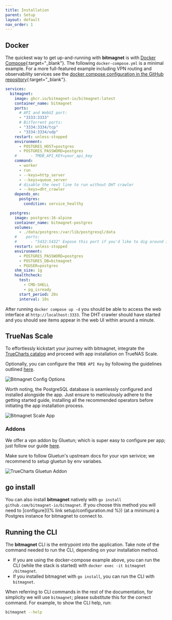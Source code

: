 ```yaml
---
title: Installation
parent: Setup
layout: default
nav_order: 1
---
```


## Docker

The quickest way to get up-and-running with **bitmagnet** is with [Docker Compose](https://docs.docker.com/compose/){:target="\_blank"}. The following `docker-compose.yml` is a minimal example. For a more full-featured example including VPN routing and observability services see the [docker compose configuration in the GitHub repository](https://github.com/bitmagnet-io/bitmagnet/blob/main/docker-compose.yml){:target="\_blank"}.

```yml
services:
  bitmagnet:
    image: ghcr.io/bitmagnet-io/bitmagnet:latest
    container_name: bitmagnet
    ports:
      # API and WebUI port:
      - "3333:3333"
      # BitTorrent ports:
      - "3334:3334/tcp"
      - "3334:3334/udp"
    restart: unless-stopped
    environment:
      - POSTGRES_HOST=postgres
      - POSTGRES_PASSWORD=postgres
    #      - TMDB_API_KEY=your_api_key
    command:
      - worker
      - run
      - --keys=http_server
      - --keys=queue_server
      # disable the next line to run without DHT crawler
      - --keys=dht_crawler
    depends_on:
      postgres:
        condition: service_healthy

  postgres:
    image: postgres:16-alpine
    container_name: bitmagnet-postgres
    volumes:
      - ./data/postgres:/var/lib/postgresql/data
    #    ports:
    #      - "5432:5432" Expose this port if you'd like to dig around in the database
    restart: unless-stopped
    environment:
      - POSTGRES_PASSWORD=postgres
      - POSTGRES_DB=bitmagnet
      - PGUSER=postgres
    shm_size: 1g
    healthcheck:
      test:
        - CMD-SHELL
        - pg_isready
      start_period: 20s
      interval: 10s
```

After running `docker compose up -d` you should be able to access the web interface at `http://localhost:3333`. The DHT crawler should have started and you should see items appear in the web UI within around a minute.

## TrueNas Scale

To effortlessly kickstart your journey with bitmagnet, integrate the [TrueCharts catalog](https://truecharts.org/manual/SCALE/guides/getting-started#adding-truecharts) and proceed with app installation on TrueNAS Scale.

Optionally, you can configure the `TMDB API Key` by following the guidelines outlined [here](configuration.md#obtaining-a-tmdb-api-key).

![Bitmagnet Config Options](/assets/images/bitmagnent-scale-app-config.png)

Worth noting, the PostgreSQL database is seamlessly configured and installed alongside the app. Just ensure to meticulously adhere to the getting started guide, installing all the recommended operators before initiating the app installation process.

![Bitmagnet Scale App](/assets/images/bitmagnet-scale-app.png)

### Addons

We offer a vpn addon by Gluetun; which is super easy to configure per app; just follow our guide [here](https://truecharts.org/manual/SCALE/guides/vpn-setup).

Make sure to follow Gluetun's upstream docs for your vpn serivice; we recommend to setup gluetun by env variabes.

![TrueCharts Gluetun Addon](/assets/images/truechart-gluetun-addon.png)

## go install

You can also install **bitmagnet** natively with `go install github.com/bitmagnet-io/bitmagnet`. If you choose this method you will need to [configure]({% link setup/configuration.md %}) (at a minimum) a Postgres instance for bitmagnet to connect to.

## Running the CLI

The **bitmagnet** CLI is the entrypoint into the application. Take note of the command needed to run the CLI, depending on your installation method.

- If you are using the docker-compose example above, you can run the CLI (while the stack is started) with `docker exec -it bitmagnet /bitmagnet`.
- If you installed bitmagnet with `go install`, you can run the CLI with `bitmagnet`.

When referring to CLI commands in the rest of the documentation, for simplicity we will use `bitmagnet`; please substitute this for the correct command. For example, to show the CLI help, run:

```sh
bitmagnet --help
```
